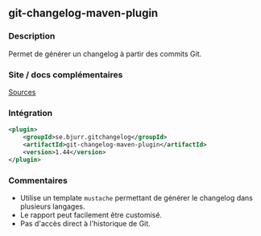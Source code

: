 ## git-changelog-maven-plugin

### Description

Permet de générer un changelog à partir des commits Git.

### Site / docs complémentaires

[Sources](https://github.com/tomasbjerre/git-changelog-maven-plugin)

### Intégration

```xml
<plugin>
    <groupId>se.bjurr.gitchangelog</groupId>
    <artifactId>git-changelog-maven-plugin</artifactId>
    <version>1.44</version>
</plugin>
```

### Commentaires

- Utilise un template `mustache` permettant de générer le changelog dans plusieurs langages.
- Le rapport peut facilement être customisé.
- Pas d'accès direct à l'historique de Git.
